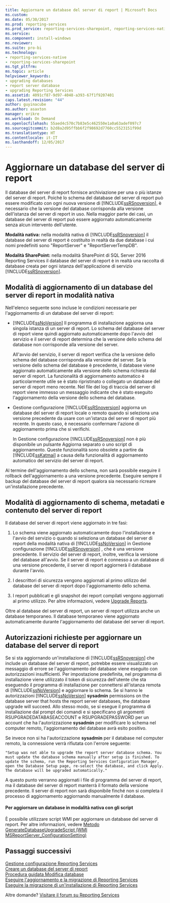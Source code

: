 ```yaml
---
title: Aggiornare un database del server di report | Microsoft Docs
ms.custom: 
ms.date: 05/30/2017
ms.prod: reporting-services
ms.prod_service: reporting-services-sharepoint, reporting-services-native
ms.service: 
ms.component: install-windows
ms.reviewer: 
ms.suite: pro-bi
ms.technology:
- reporting-services-native
- reporting-services-sharepoint
ms.tgt_pltfrm: 
ms.topic: article
helpviewer_keywords:
- upgrading databases
- report server database
- upgrading Reporting Services
ms.assetid: 4091cf87-9d97-4048-a393-67f1f9207401
caps.latest.revision: "44"
author: guyinacube
ms.author: asaxton
manager: erikre
ms.workload: On Demand
ms.openlocfilehash: 55aed4c570c7b83e5c462550e1a0a63adef097c7
ms.sourcegitcommit: b2d8a2d95ffbb6f2f98692d7760cc5523151f99d
ms.translationtype: HT
ms.contentlocale: it-IT
ms.lasthandoff: 12/05/2017
---
```

# <a name="upgrade-a-report-server-database"></a>Aggiornare un database del server di report

Il database del server di report fornisce archiviazione per una o più istanze del server di report. Poiché lo schema del database del server di report può essere modificato con ogni nuova versione di [!INCLUDE[ssRSnoversion](../../includes/ssrsnoversion-md.md)], è necessario che la versione del database corrisponda alla versione dell'istanza del server di report in uso. Nella maggior parte dei casi, un database del server di report può essere aggiornato automaticamente senza alcun intervento dell'utente.  
  
 **Modalità nativa:** nella modalità nativa di [!INCLUDE[ssRSnoversion](../../includes/ssrsnoversion-md.md)] il database del server di report è costituito in realtà da due database i cui nomi predefiniti sono "ReportServer" e "ReportServerTempDB".  
  
 **Modalità SharePoint:** nella modalità SharePoint di SQL Server 2016 Reporting Services il database del server di report è in realtà una raccolta di database creata per ogni istanza dell'applicazione di servizio [!INCLUDE[ssRSnoversion](../../includes/ssrsnoversion-md.md)].  

## <a name="ways-to-upgrade-a-native-mode-report-server-database"></a>Modalità di aggiornamento di un database del server di report in modalità nativa

 Nell'elenco seguente sono incluse le condizioni necessarie per l'aggiornamento di un database del server di report:  
  
-   [!INCLUDE[ssNoVersion](../../includes/ssnoversion-md.md)] Il programma di installazione aggiorna una singola istanza di un server di report. Lo schema del database del server di report viene quindi aggiornato automaticamente dopo l'avvio del servizio e il server di report determina che la versione dello schema del database non corrisponde alla versione del server.  
  
     All'avvio del servizio, il server di report verifica che la versione dello schema del database corrisponda alla versione del server. Se la versione dello schema del database è precedente, il database viene aggiornato automaticamente alla versione dello schema richiesta dal server di report. La funzionalità di aggiornamento automatico è particolarmente utile se è stato ripristinato o collegato un database del server di report meno recente. Nel file del log di traccia del server di report viene immesso un messaggio indicante che è stato eseguito l'aggiornamento della versione dello schema del database.  
  
-   Gestione configurazione [!INCLUDE[ssRSnoversion](../../includes/ssrsnoversion-md.md)] aggiorna un database del server di report locale o remoto quando si seleziona una versione precedente da usare con un'istanza del server di report più recente. In questo caso, è necessario confermare l'azione di aggiornamento prima che si verifichi.  
  
     In Gestione configurazione [!INCLUDE[ssRSnoversion](../../includes/ssrsnoversion-md.md)] non è più disponibile un pulsante Aggiorna separato o uno script di aggiornamento. Queste funzionalità sono obsolete a partire da [!INCLUDE[ssKatmai](../../includes/sskatmai-md.md)] a causa della funzionalità di aggiornamento automatico del servizio del server di report.  
  
 Al termine dell'aggiornamento dello schema, non sarà possibile eseguire il rollback dell'aggiornamento a una versione precedente. Eseguire sempre il backup del database del server di report qualora sia necessario ricreare un'installazione precedente.  
  
## <a name="how-the-schema-metadata-and-report-server-content-is-updated"></a>Modalità di aggiornamento di schema, metadati e contenuto del server di report  
 Il database del server di report viene aggiornato in tre fasi:  
  
1.  Lo schema viene aggiornato automaticamente dopo l'installazione e l'avvio del servizio o quando si seleziona un database del server di report della modalità nativa di [!INCLUDE[ssNoVersion](../../includes/ssnoversion-md.md)] in Gestione configurazione [!INCLUDE[ssRSnoversion](../../includes/ssrsnoversion-md.md)] , che è una versione precedente. Il servizio del server di report, inoltre, verifica la versione del database all'avvio. Se il server di report è connesso a un database di una versione precedente, il server di report aggiornerà il database durante l'avvio.  
  
2.  I descrittori di sicurezza vengono aggiornati al primo utilizzo del database del server di report dopo l'aggiornamento dello schema.  
  
3.  I report pubblicati e gli snapshot dei report compilati vengono aggiornati al primo utilizzo. Per altre informazioni, vedere [Upgrade Reports](../../reporting-services/install-windows/upgrade-reports.md).  
  
 Oltre al database del server di report, un server di report utilizza anche un database temporaneo. Il database temporaneo viene aggiornato automaticamente durante l'aggiornamento del database del server di report.  
  
## <a name="permissions-required-to-upgrade-a-report-server-database"></a>Autorizzazioni richieste per aggiornare un database del server di report  
 Se si sta aggiornando un'installazione di [!INCLUDE[ssRSnoversion](../../includes/ssrsnoversion-md.md)] che include un database del server di report, potrebbe essere visualizzato un messaggio di errore se l'aggiornamento del database viene eseguito con autorizzazioni insufficienti. Per impostazione predefinita, nel programma di installazione viene utilizzato il token di sicurezza dell'utente che sta eseguendo il programma di installazione per connettersi all'istanza remota di [!INCLUDE[ssNoVersion](../../includes/ssnoversion-md.md)] e aggiornare lo schema. Se si hanno le autorizzazioni [!INCLUDE[ssNoVersion](../../includes/ssnoversion-md.md)] **sysadmin** permissions on the database server that hosts the report server databases, the database upgrade will succeed. Allo stesso modo, se si esegue il programma di installazione dal prompt dei comandi e si specificano gli argomenti RSUPGRADEDATABASEACCOUNT e RSUPGRADEPASSWORD per un account che ha l'autorizzazione **sysadmin** per modificare lo schema nel computer remoto, l'aggiornamento del database avrà esito positivo.  
  
 Se invece non si ha l'autorizzazione **sysadmin** per il database nel computer remoto, la connessione verrà rifiutata con l'errore seguente:  
  
 `"Setup was not able to upgrade the report server database schema. You must update the database schema manually after setup is finished. To update the schema, run the Reporting Services Configuration Manager, open the Database Setup page, re-select the database, and click Apply. The database will be upgraded automatically."`  
  
 A questo punto verranno aggiornati i file di programma del server di report, ma il database del server di report manterrà il formato della versione precedente. Il server di report non sarà disponibile finché non si completa il processo di aggiornamento aggiornando manualmente il database.  
  
#### <a name="to-upgrade-a-native-mode-database-with-scripts"></a>Per aggiornare un database in modalità nativa con gli script  
 È possibile utilizzare script WMI per aggiornare un database del server di report. Per altre informazioni, vedere [Metodo GenerateDatabaseUpgradeScript &#40;WMI MSReportServer_ConfigurationSetting&#41;](../../reporting-services/wmi-provider-library-reference/configurationsetting-method-generatedatabaseupgradescript.md)  
  
## <a name="next-steps"></a>Passaggi successivi

[Gestione configurazione Reporting Services](../../reporting-services/install-windows/reporting-services-configuration-manager-native-mode.md)   
[Creare un database del server di report](../../reporting-services/install-windows/ssrs-report-server-create-a-report-server-database.md)   
[Procedura guidata Modifica database](http://msdn.microsoft.com/library/1a2e8d18-5997-482f-a9c1-87d99f7407b8)   
[Eseguire l'aggiornamento e la migrazione di Reporting Services](../../reporting-services/install-windows/upgrade-and-migrate-reporting-services.md)   
[Eseguire la migrazione di un'installazione di Reporting Services](../../reporting-services/install-windows/migrate-a-reporting-services-installation-native-mode.md)  

Altre domande? [Visitare il forum su Reporting Services](http://go.microsoft.com/fwlink/?LinkId=620231)
